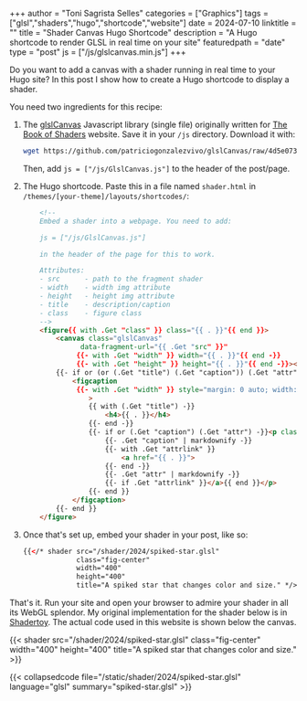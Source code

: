 +++
author = "Toni Sagrista Selles"
categories = ["Graphics"]
tags = ["glsl","shaders","hugo","shortcode","website"]
date = 2024-07-10
linktitle = ""
title = "Shader Canvas Hugo Shortcode"
description = "A Hugo shortcode to render GLSL in real time on your site"
featuredpath = "date"
type = "post"
js = ["/js/glslcanvas.min.js"]
+++

Do you want to add a canvas with a shader running in real time to your Hugo site? In this post I show how to create a Hugo shortcode to display a shader.

<!--more-->

You need two ingredients for this recipe:

1. The [glslCanvas](https://github.com/patriciogonzalezvivo/glslCanvas) Javascript library (single file) originally written for [The Book of Shaders](http://thebookofshaders.com/) website. Save it in your `/js` directory. Download it with:
    ```bash
    wget https://github.com/patriciogonzalezvivo/glslCanvas/raw/4d5e073bf135692178d7cb62b5cc32dac2dae19f/src/GlslCanvas.js
    ```
    Then, add ``js = ["/js/GlslCanvas.js"]`` to the header of the post/page.

2. The Hugo shortcode. Paste this in a file named ``shader.html`` in `/themes/[your-theme]/layouts/shortcodes/`: 
    ```html
        <!-- 
        Embed a shader into a webpage. You need to add:

        js = ["/js/GlslCanvas.js"]

        in the header of the page for this to work.

        Attributes:
        - src      - path to the fragment shader
        - width    - width img attribute
        - height   - height img attribute
        - title    - description/caption
        - class    - figure class
        -->
        <figure{{ with .Get "class" }} class="{{ . }}"{{ end }}>
            <canvas class="glslCanvas" 
                  data-fragment-url="{{ .Get "src" }}"
                 {{- with .Get "width" }} width="{{ . }}"{{ end -}}
                 {{- with .Get "height" }} height="{{ . }}"{{ end -}}></canvas>
            {{- if or (or (.Get "title") (.Get "caption")) (.Get "attr") -}}
                <figcaption
                 {{- with .Get "width" }} style="margin: 0 auto; width:{{ . }};"{{ end -}}
                    >
                    {{ with (.Get "title") -}}
                        <h4>{{ . }}</h4>
                    {{- end -}}
                    {{- if or (.Get "caption") (.Get "attr") -}}<p class="fig-attribution">
                        {{- .Get "caption" | markdownify -}}
                        {{- with .Get "attrlink" }}
                            <a href="{{ . }}">
                        {{- end -}}
                        {{- .Get "attr" | markdownify -}}
                        {{- if .Get "attrlink" }}</a>{{ end }}</p>
                    {{- end }}
                </figcaption>
            {{- end }}
        </figure>
 
    ```

3. Once that's set up, embed your shader in your post, like so:

    ```html
    {{</* shader src="/shader/2024/spiked-star.glsl" 
                 class="fig-center" 
                 width="400" 
                 height="400" 
                 title="A spiked star that changes color and size." */>}}
    ```

That's it. Run your site and open your browser to admire your shader in all its WebGL splendor. My original implementation for the shader below is in [Shadertoy](https://www.shadertoy.com/view/3slBD8). The actual code used in this website is shown below the canvas.

{{< shader src="/shader/2024/spiked-star.glsl" 
             class="fig-center" 
             width="400" 
             height="400" 
             title="A spiked star that changes color and size." >}}


{{< collapsedcode file="/static/shader/2024/spiked-star.glsl" language="glsl" summary="spiked-star.glsl" >}}
